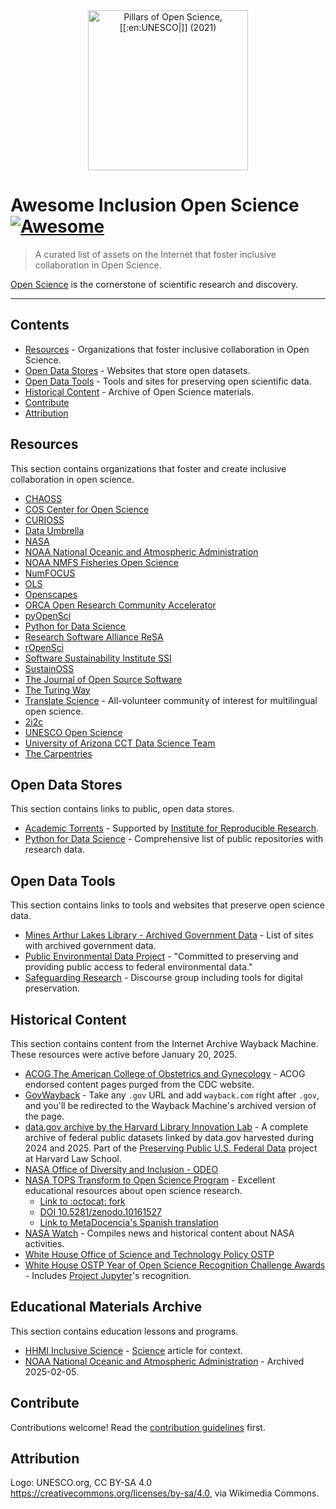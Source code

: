 <div align=center><a title="UNESCO.org, CC BY-SA 4.0 &lt;https://creativecommons.org/licenses/by-sa/4.0&gt;, via Wikimedia Commons" href="https://commons.wikimedia.org/wiki/File:UNESCO-Open_science-pillars-en.png"><img width="256" alt="Pillars of Open Science, [[:en:UNESCO|]] (2021)" src="https://upload.wikimedia.org/wikipedia/commons/thumb/d/d8/UNESCO-Open_science-pillars-en.png/256px-UNESCO-Open_science-pillars-en.png?20230407113230"></a></div>

# Awesome Inclusion Open Science [![Awesome](https://awesome.re/badge.svg)](https://awesome.re)

> A curated list of assets on the Internet that foster inclusive collaboration in Open Science.

[Open Science](https://en.wikipedia.org/wiki/Open_science) is the cornerstone of scientific research and discovery.

---

## Contents

- [Resources](#resources) - Organizations that foster inclusive collaboration in Open Science.
- [Open Data Stores](#open-data-stores) - Websites that store open datasets.
- [Open Data Tools](#open-data-tools) - Tools and sites for preserving open scientific data.
- [Historical Content](#historical-content) - Archive of Open Science materials.
- [Contribute](#contribute)
- [Attribution](#attribution)

## Resources

This section contains organizations that foster and create inclusive collaboration in open science.

- [CHAOSS](https://chaoss.community)
- [COS Center for Open Science](https://www.cos.io/)
- [CURIOSS](https://curioss.org)
- [Data Umbrella](https://www.dataumbrella.org/)
- [NASA](https://https://science.nasa.gov/)
- [NOAA National Oceanic and Atmospheric Administration](https://www.noaa.gov/)
- [NOAA NMFS Fisheries Open Science](https://nmfs-opensci.github.io/)
- [NumFOCUS](https://numfocus.org/)
- [OLS](https://we-are-ols.org/)
- [Openscapes](https://openscapes.org/)
- [ORCA Open Research Community Accelerator](https://www.orcaopen.org/work)
- [pyOpenSci](https://pyopensci.org)
- [Python for Data Science](https://www.python4data.science/)
- [Research Software Alliance ReSA](https://www.researchsoft.org/)
- [rOpenSci](https://ropensci.org/)
- [Software Sustainability Institute SSI](https://www.software.ac.uk/)
- [SustainOSS](https://sustainoss.org)
- [The Journal of Open Source Software](https://joss.theoj.org/)
- [The Turing Way](https://book.the-turing-way.org/)
- [Translate Science](https://translatescience.org/) - All-volunteer community of interest for multilingual open science.
- [2i2c](https://2i2c.org/)
- [UNESCO Open Science](https://www.unesco.org/en/open-science)
- [University of Arizona CCT Data Science Team](https://datascience.cct.arizona.edu/)
- [The Carpentries](https://carpentries.org/)

## Open Data Stores

This section contains links to public, open data stores.

- [Academic Torrents](https://academictorrents.com/) - Supported by [Institute for Reproducible Research](https://reproducibilityinstitute.org/w/).
- [Python for Data Science](https://www.python4data.science/en/latest/data-processing/opendata.html) - Comprehensive
  list of public repositories with research data.

## Open Data Tools

This section contains links to tools and websites that preserve open science data.

- [Mines Arthur Lakes Library - Archived Government Data](https://libguides.mines.edu/govinfo/archiveddata) - List of sites with archived government data.
- [Public Environmental Data Project](https://screening-tools.com/) - "Committed to preserving and providing public access to federal environmental data."
- [Safeguarding Research](https://safeguarding-research.discourse.group/) - Discourse group including tools for digital preservation.

## Historical Content

This section contains content from the Internet Archive Wayback Machine. These resources were active before January 20, 2025.

- [ACOG The American College of Obstetrics and Gynecology](https://www.acog.org/clinical/clinical-guidance/acog-endorsed) - ACOG endorsed content pages
  purged from the CDC website.
- [GovWayback](https://govwayback.com/) - Take any `.gov` URL and add `wayback.com` right after `.gov`, and you'll be redirected to
  the Wayback Machine's archived version of the page.
- [data.gov archive by the Harvard Library Innovation Lab](https://source.coop/repositories/harvard-lil/gov-data/description) - A complete archive of federal public datasets linked by data.gov harvested during 2024 and 2025. Part of the [Preserving Public U.S. Federal Data](https://lil.law.harvard.edu/blog/2025/01/30/preserving-public-u-s-federal-data/) project at Harvard Law School.
- [NASA Office of Diversity and Inclusion - ODEO](https://web.archive.org/web/20241203234804/https://www.nasa.gov/odeo/)
- [NASA TOPS Transform to Open Science Program](https://web.archive.org/web/20250117225447/https://science.nasa.gov/open-science/tops/) - Excellent educational resources about open science research.
  - [Link to :octocat: fork](https://github.com/willingc/Transform-to-Open-Science)
  - [DOI 10.5281/zenodo.10161527][2]
  - [Link to MetaDocencia's Spanish translation](https://github.com/MetaDocencia/NASA_TOPS-OS101)
- [NASA Watch](https://nasawatch.com/) - Compiles news and historical content about NASA activities.
- [White House Office of Science and Technology Policy OSTP](https://web.archive.org/web/20250116060814/https://www.whitehouse.gov/ostp/)
- [White House OSTP Year of Open Science Recognition Challenge Awards](https://web.archive.org/web/20250116062759/https://www.whitehouse.gov/ostp/news-updates/2024/03/21/white-house-office-of-science-technology-policy-announces-year-of-open-science-recognition-challenge-winners/) - Includes [Project Jupyter](https://jupyter.org)'s recognition.

## Educational Materials Archive

This section contains education lessons and programs.

- [HHMI Inclusive Science](https://web.archive.org/web/20241213013632mp_/https://www.hhmi.org/inclusive-science) - [Science](https://www.science.org/content/article/hhmi-kills-program-aimed-boosting-inclusivity-stem-education) article for context.
- [NOAA National Oceanic and Atmospheric Administration](https://web.archive.org/web/20250206125004/https://www.noaa.gov/education) - Archived 2025-02-05.


## Contribute

Contributions welcome! Read the [contribution guidelines][1] first.

## Attribution

Logo: UNESCO.org, CC BY-SA 4.0 <https://creativecommons.org/licenses/by-sa/4.0>, via Wikimedia Commons.

[1]: contributing.md
[2]: https://doi.org/10.5281/zenodo.10161527
